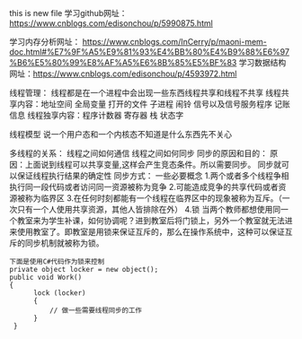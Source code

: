 this is new file
学习github网址： https://www.cnblogs.com/edisonchou/p/5990875.html

学习内存分析网址： https://www.cnblogs.com/InCerry/p/maoni-mem-doc.html#%E7%9F%A5%E9%81%93%E4%BB%80%E4%B9%88%E6%97%B6%E5%80%99%E8%AF%A5%E6%8B%85%E5%BF%83
学习数据结构网址：https://www.cnblogs.com/edisonchou/p/4593972.html

线程管理：
线程都是在一个进程中会出现一些东西线程共享和线程不共享
线程共享内容：地址空间 全局变量 打开的文件 子进程 闹铃 信号以及信号服务程序 记账信息
线程独享内容：程序计数器 寄存器 栈 状态字


线程模型
说一个用户态和一个内核态不知道是什么东西先不关心

多线程的关系：
线程之间如何通信
线程之间如何同步
同步的原因和目的：
原因：上面说到线程可以共享变量,这样会产生竞态条件。所以需要同步。
同步就可以保证线程执行结果的确定性
同步方式：
一些必要概念
1.两个或者多个线程争相执行同一段代码或者访问同一资源被称为竞争
2.可能造成竞争的共享代码或者资源被称为临界区
3.在任何时刻都能有一个线程在临界区中的现象被称为互斥。（一次只有一个人使用共享资源，其他人皆排除在外）
4.锁
当两个教师都想使用同一个教室来为学生补课，如何协调呢？进到教室后将门锁上，另外一个教室就无法进来使用教室了。即教室是用锁来保证互斥的，那么在操作系统中，这种可以保证互斥的同步机制就被称为锁。


    下面是使用C#代码作为锁来控制
    private object locker = new object();
    public void Work()
    {
          lock (locker)
          {
              // 做一些需要线程同步的工作
          }
     }
